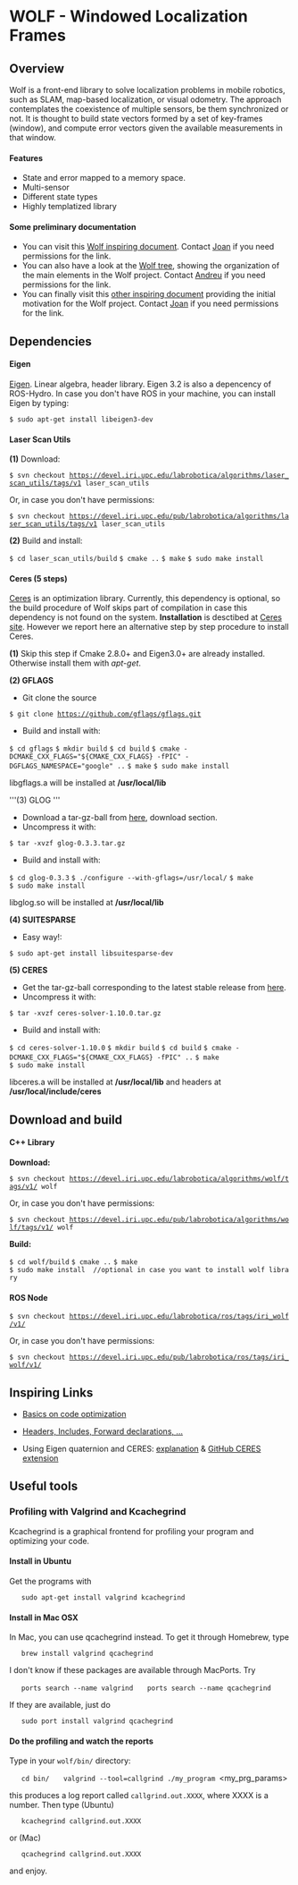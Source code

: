 WOLF - Windowed Localization Frames
===================================

Overview
--------

Wolf is a front-end library to solve localization problems in mobile robotics, such as SLAM, map-based localization, or visual odometry. The approach contemplates the coexistence of multiple sensors, be them synchronized or not. It is thought to build state vectors formed by a set of key-frames (window), and compute error vectors given the available measurements in that window.

#### Features

-   State and error mapped to a memory space.
-   Multi-sensor
-   Different state types
-   Highly templatized library

#### Some preliminary documentation

-   You can visit this [Wolf inspiring document](https://docs.google.com/document/d/1_kBtvCIo33pdP59M3Ib4iEBleDDLcN6yCbmwJDBLtcA). Contact [Joan](mailto:jsola@iri.upc.edu) if you need permissions for the link.
-   You can also have a look at the [Wolf tree](https://docs.google.com/drawings/d/1jj5VVjQThddswpTPMLG2xv87vtT3o1jiMJo3Mk1Utjg), showing the organization of the main elements in the Wolf project. Contact [Andreu](mailto:acorominas@iri.upc.edu) if you need permissions for the link.
-   You can finally visit this [other inspiring document](https://docs.google.com/document/d/18XQlgdfTwplakYKKsfw2YAoaVuSyUEQoaU6bYHQDNpU) providing the initial motivation for the Wolf project. Contact [Joan](mailto:jsola@iri.upc.edu) if you need permissions for the link.

Dependencies
------------

#### Eigen

[Eigen](http://eigen.tuxfamily.org). Linear algebra, header library. Eigen 3.2 is also a depencency of ROS-Hydro. In case you don't have ROS in your machine, you can install Eigen by typing:

`$ sudo apt-get install libeigen3-dev`

#### Laser Scan Utils

**(1)** Download:

`$ svn checkout `[`https://devel.iri.upc.edu/labrobotica/algorithms/laser_scan_utils/tags/v1`](https://devel.iri.upc.edu/labrobotica/algorithms/laser_scan_utils/tags/v1)` laser_scan_utils`

Or, in case you don't have permissions:

`$ svn checkout `[`https://devel.iri.upc.edu/pub/labrobotica/algorithms/laser_scan_utils/tags/v1`](https://devel.iri.upc.edu/pub/labrobotica/algorithms/laser_scan_utils/tags/v1)` laser_scan_utils`

**(2)** Build and install:

`$ cd laser_scan_utils/build`
`$ cmake ..`
`$ make`
`$ sudo make install`

#### Ceres (5 steps)

[Ceres](http://www.ceres-solver.org/) is an optimization library. Currently, this dependency is optional, so the build procedure of Wolf skips part of compilation in case this dependency is not found on the system. **Installation** is desctibed at [Ceres site](http://www.ceres-solver.org/building.html). However we report here an alternative step by step procedure to install Ceres.

**(1)** Skip this step if Cmake 2.8.0+ and Eigen3.0+ are already installed. Otherwise install them with *apt-get*.

**(2) GFLAGS**

-   Git clone the source

`$ git clone `[`https://github.com/gflags/gflags.git`](https://github.com/gflags/gflags.git)

-   Build and install with:

`$ cd gflags`
`$ mkdir build`
`$ cd build`
`$ cmake -DCMAKE_CXX_FLAGS="${CMAKE_CXX_FLAGS} -fPIC" -DGFLAGS_NAMESPACE="google" ..`
`$ make`
`$ sudo make install `

libgflags.a will be installed at **/usr/local/lib**

'''(3) GLOG '''

-   Download a tar-gz-ball from [here](https://code.google.com/p/google-glog/), download section.
-   Uncompress it with:

`$ tar -xvzf glog-0.3.3.tar.gz `

-   Build and install with:

`$ cd glog-0.3.3`
`$ ./configure --with-gflags=/usr/local/`
`$ make`
`$ sudo make install`

libglog.so will be installed at **/usr/local/lib**

**(4) SUITESPARSE**

-   Easy way!:

`$ sudo apt-get install libsuitesparse-dev`

**(5) CERES**

-   Get the tar-gz-ball corresponding to the latest stable release from [here](http://www.ceres-solver.org/building.html).
-   Uncompress it with:

`$ tar -xvzf ceres-solver-1.10.0.tar.gz`

-   Build and install with:

`$ cd ceres-solver-1.10.0`
`$ mkdir build`
`$ cd build`
`$ cmake -DCMAKE_CXX_FLAGS="${CMAKE_CXX_FLAGS} -fPIC" ..`
`$ make`
`$ sudo make install `

libceres.a will be installed at **/usr/local/lib** and headers at **/usr/local/include/ceres**

Download and build
------------------

#### C++ Library

**Download:**

`$ svn checkout `[`https://devel.iri.upc.edu/labrobotica/algorithms/wolf/tags/v1/`](https://devel.iri.upc.edu/labrobotica/algorithms/wolf/tags/v1/)` wolf`

Or, in case you don't have permissions:

`$ svn checkout `[`https://devel.iri.upc.edu/pub/labrobotica/algorithms/wolf/tags/v1/`](https://devel.iri.upc.edu/pub/labrobotica/algorithms/wolf/tags/v1/)` wolf`

**Build:**

`$ cd wolf/build`
`$ cmake ..`
`$ make`
`$ sudo make install  //optional in case you want to install wolf library`

#### ROS Node

`$ svn checkout `[`https://devel.iri.upc.edu/labrobotica/ros/tags/iri_wolf/v1/`](https://devel.iri.upc.edu/labrobotica/ros/tags/iri_wolf/v1/)

Or, in case you don't have permissions:

`$ svn checkout `[`https://devel.iri.upc.edu/pub/labrobotica/ros/tags/iri_wolf/v1/`](https://devel.iri.upc.edu/pub/labrobotica/ros/tags/iri_wolf/v1/)

Inspiring Links
---------------

-   [Basics on code optimization](http://www.eventhelix.com/realtimemantra/basics/optimizingcandcppcode.htm)

-   [Headers, Includes, Forward declarations, ...](http://www.cplusplus.com/forum/articles/10627/)

-   Using Eigen quaternion and CERES: [explanation](http://www.lloydhughes.co.za/index.php/using-eigen-quaternions-and-ceres-solver/) & [GitHub CERES extension](https://github.com/system123/ceres_extensions)

Useful tools
------------

### Profiling with Valgrind and Kcachegrind

Kcachegrind is a graphical frontend for profiling your program and optimizing your code.

#### Install in Ubuntu

Get the programs with

`   sudo apt-get install valgrind kcachegrind`

#### Install in Mac OSX

In Mac, you can use qcachegrind instead. To get it through Homebrew, type

`   brew install valgrind qcachegrind`

I don't know if these packages are available through MacPorts. Try

`   ports search --name valgrind`
`   ports search --name qcachegrind`

If they are available, just do

`   sudo port install valgrind qcachegrind`

#### Do the profiling and watch the reports

Type in your `wolf/bin/` directory:

`   cd bin/`
`   valgrind --tool=callgrind ./my_program `<my_prg_params>

this produces a log report called `callgrind.out.XXXX`, where XXXX is a number. Then type (Ubuntu)

`   kcachegrind callgrind.out.XXXX`

or (Mac)

`   qcachegrind callgrind.out.XXXX`

and enjoy.
